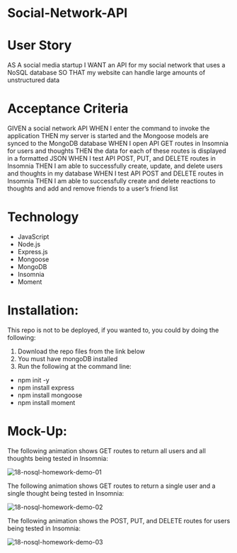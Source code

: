 # Social-Network-API

# User Story
AS A social media startup
I WANT an API for my social network that uses a NoSQL database
SO THAT my website can handle large amounts of unstructured data

# Acceptance Criteria
GIVEN a social network API
WHEN I enter the command to invoke the application
THEN my server is started and the Mongoose models are synced to the MongoDB database
WHEN I open API GET routes in Insomnia for users and thoughts
THEN the data for each of these routes is displayed in a formatted JSON
WHEN I test API POST, PUT, and DELETE routes in Insomnia
THEN I am able to successfully create, update, and delete users and thoughts in my database
WHEN I test API POST and DELETE routes in Insomnia
THEN I am able to successfully create and delete reactions to thoughts and add and remove friends to a user’s friend list

# Technology
* JavaScript
* Node.js
* Express.js
* Mongoose
* MongoDB
* Insomnia
* Moment

# Installation:
This repo is not to be deployed, if you wanted to, you could by doing the following:

1. Download the repo files from the link below
2. You must have mongoDB installed
3. Run the following at the command line:

- npm init -y
- npm install express
- npm install mongoose
- npm install moment

# Mock-Up:
The following animation shows GET routes to return all users and all thoughts being tested in Insomnia:

![18-nosql-homework-demo-01](https://user-images.githubusercontent.com/86209350/176320349-06972180-0395-486e-be8b-a2d1b295b703.gif)

The following animation shows GET routes to return a single user and a single thought being tested in Insomnia:

![18-nosql-homework-demo-02](https://user-images.githubusercontent.com/86209350/176320431-76522bd5-d049-4afa-a72e-6c0764fe3b98.gif)

The following animation shows the POST, PUT, and DELETE routes for users being tested in Insomnia:

![18-nosql-homework-demo-03](https://user-images.githubusercontent.com/86209350/176320470-eafafd72-8de8-4dc3-bb4c-191178fdae4e.gif)





